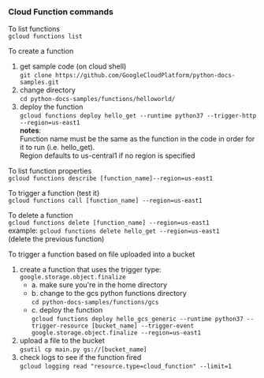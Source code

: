 ### Cloud Function commands

To list functions  
`gcloud functions list`  

To create a function  
1. get sample code (on cloud shell)  
`git clone https://github.com/GoogleCloudPlatform/python-docs-samples.git`  
2. change directory  
`cd python-docs-samples/functions/helloworld/`  
3. deploy the function  
`gcloud functions deploy hello_get --runtime python37 --trigger-http --region=us-east1`  
**notes**:  
Function name must be the same as the function in the code in order for it to run (i.e. hello_get).  
Region defaults to us-central1 if no region is specified

To list function properties  
`gcloud functions describe [function_name]--region=us-east1`  

To trigger a function (test it)  
`gcloud functions call [function_name] --region=us-east1`  

To delete a function  
`gcloud functions delete [function_name] --region=us-east1`  
example:  `gcloud functions delete hello_get --region=us-east1`  
(delete the previous function)  

To trigger a function based on file uploaded into a bucket  
1. create a function that uses the trigger type: `google.storage.object.finalize`  
    - a. make sure you're in the home directory  
    - b. change to the gcs python functions directory  
      `cd python-docs-samples/functions/gcs`  
    - c. deploy the function  
      `gcloud functions deploy hello_gcs_generic --runtime python37 --trigger-resource [bucket_name] --trigger-event google.storage.object.finalize --region=us-east1`  
2. upload a file to the bucket  
`gsutil cp main.py gs://[bucket_name]`  
3. check logs to see if the function fired  
`gcloud logging read "resource.type=cloud_function" --limit=1`  